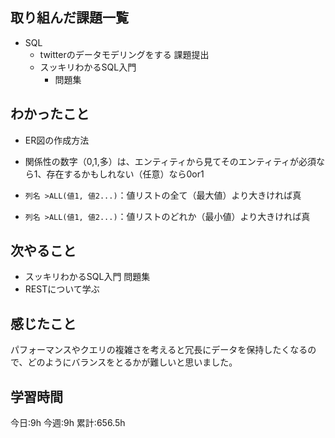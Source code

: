 ## 取り組んだ課題一覧
- SQL
	- twitterのデータモデリングをする 課題提出
	- スッキリわかるSQL入門
		- 問題集
	
## わかったこと

- ER図の作成方法
- 関係性の数字（0,1,多）は、エンティティから見てそのエンティティが必須なら1、存在するかもしれない（任意）なら0or1

- `列名 >ALL(値1, 値2...)`：値リストの全て（最大値）より大きければ真
- `列名 >ALL(値1, 値2...)`：値リストのどれか（最小値）より大きければ真



## 次やること
- スッキリわかるSQL入門 問題集
- RESTについて学ぶ


## 感じたこと
パフォーマンスやクエリの複雑さを考えると冗長にデータを保持したくなるので、どのようにバランスをとるかが難しいと思いました。 


## 学習時間
今日:9h
今週:9h 
累計:656.5h